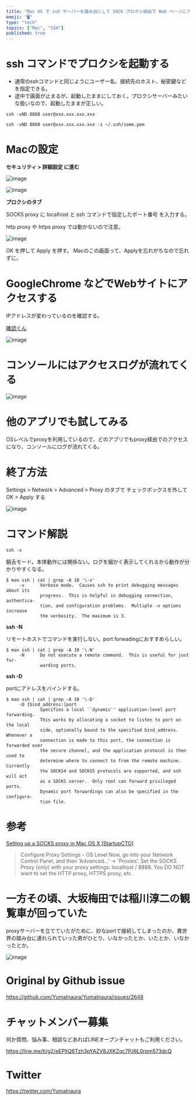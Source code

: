 ```yaml
---
title: "Mac OS で ssh サーバーを踏み台にして SOCK プロクシ経由で Web ページにアクセスする例 ( #Mac #ssh )"
emoji: "🖥"
type: "tech"
topics: ["Mac", "SSH"]
published: true
---
```


# ssh コマンドでプロクシを起動する

- 通常のsshコマンドと同じようにユーザー名、接続先のホスト、秘密鍵などを指定できる。
- 途中で画面が止まるが、起動したままにしておく。プロクシサーバーみたいな扱いなので、起動したままが正しい。

```
ssh -vND 8888 user@xxx.xxx.xxx.xxx
```

```
ssh -vND 8888 user@xxx.xxx.xxx.xxx -i ~/.ssh/some.pem
```

# Macの設定

**セキュリティ > 詳細設定 に進む**

![image](https://user-images.githubusercontent.com/13635059/67990081-247da580-fc78-11e9-87f0-418df0c2c339.png)

![image](https://user-images.githubusercontent.com/13635059/67990090-2a738680-fc78-11e9-8820-8476dfbcc550.png)

**プロクシのタブ**

SOCKS proxy に localhost と ssh コマンドで指定したポート番号 を入力する。

http proxy  や https proxy では動かないので注意。

![image](https://user-images.githubusercontent.com/13635059/67990159-63136000-fc78-11e9-9306-cd43b2b5855f.png)

OK を押して Apply を押す。
Macのこの画面って、Applyを忘れがちなので忘れずに。

# GoogleChrome などでWebサイトにアクセスする

IPアドレスが変わっているのを確認する。

[確認くん](https://www.ugtop.com/spill.shtml)


![image](https://user-images.githubusercontent.com/13635059/67990252-b5ed1780-fc78-11e9-919e-c6db4f7b91cc.png)

# コンソールにはアクセスログが流れてくる

![image](https://user-images.githubusercontent.com/13635059/67990309-dae18a80-fc78-11e9-88bc-645402b0bfb3.png)

# 他のアプリでも試してみる

OSレベルでproxyを利用しているので、どのアプリでもproxy経由でのアクセスになり、コンソールにログが流れてくる。

# 終了方法

Settings > Network > Advanced > Proxy のタブで チェックボックスを外して OK > Apply する

![image](https://user-images.githubusercontent.com/13635059/67990400-28f68e00-fc79-11e9-83de-a7976a68c65e.png)


# コマンド解説

`ssh -v`

饒舌モード。本体動作には関係ない。ログを細かく表示してくれるから動作が分かりやすくなる。

```
$ man ssh | cat | grep -A 10 '\-v'
     -v      Verbose mode.  Causes ssh to print debugging messages about its
             progress.  This is helpful in debugging connection, authentica-
             tion, and configuration problems.  Multiple -v options increase
             the verbosity.  The maximum is 3.
```

**ssh -N**

リモートホストでコマンドを実行しない。port forwadingにおすすめらしい。

```
$ man ssh | cat | grep -A 10 '\-N'
     -N      Do not execute a remote command.  This is useful for just for-
             warding ports.

```

**ssh -D**

portにアドレスをバインドする。

```
$ man ssh | cat | grep -A 10 '\-D'
     -D [bind_address:]port
             Specifies a local ``dynamic'' application-level port forwarding.
             This works by allocating a socket to listen to port on the local
             side, optionally bound to the specified bind_address.  Whenever a
             connection is made to this port, the connection is forwarded over
             the secure channel, and the application protocol is then used to
             determine where to connect to from the remote machine.  Currently
             the SOCKS4 and SOCKS5 protocols are supported, and ssh will act
             as a SOCKS server.  Only root can forward privileged ports.
             Dynamic port forwardings can also be specified in the configura-
             tion file.
```

# 参考

[Setting up a SOCKS proxy in Mac OS X [StartupCTO]](http://www.startupcto.com/server-tech/macosx/setting-up-a-socks-proxy-in-mac-osx)

>Configure Proxy Settings - OS Level
>Now, go into your Network Control Panel, and then 'Advanced…' → 'Proxies'. Set the SOCKS Proxy (only) with your proxy settings: localhost / 8888. You DO NOT want to set the HTTP proxy, HTTPS proxy, etc.

# 一方その頃、大坂梅田では稲川淳二の観覧車が回っていた

proxyサーバーを立てていたがために、妙なportで接続してしまったのか、異世界の踏み台に連れられていった男がひとり、いなかったとか、いたとか、いなかったとか。

![image](https://user-images.githubusercontent.com/13635059/67990840-76272f80-fc7a-11e9-92df-426352900dd2.png)


# Original by Github issue

https://github.com/YumaInaura/YumaInaura/issues/2648








<!-- Update From Qiita API -->

# チャットメンバー募集


何か質問、悩み事、相談などあればLINEオープンチャットもご利用ください。

https://line.me/ti/g2/eEPltQ6Tzh3pYAZV8JXKZqc7PJ6L0rpm573dcQ





# Twitter


https://twitter.com/YumaInaura


<!-- Update From Qiita API -->


